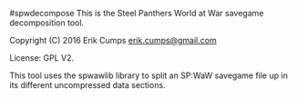#spwdecompose
This is the Steel Panthers World at War savegame decomposition tool.

Copyright (C) 2016 Erik Cumps <erik.cumps@gmail.com>

License: GPL V2.

This tool uses the spwawlib library to split an SP:WaW savegame file
up in its different uncompressed data sections.

